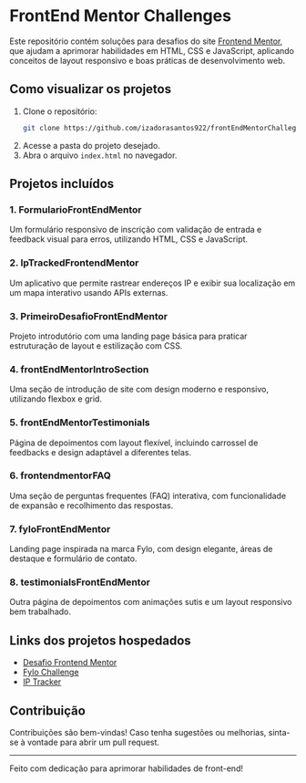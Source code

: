 ﻿# FrontEnd Mentor Challenges

Este repositório contém soluções para desafios do site [Frontend Mentor](https://www.frontendmentor.io/), que ajudam a aprimorar habilidades em HTML, CSS e JavaScript, aplicando conceitos de layout responsivo e boas práticas de desenvolvimento web.

## Como visualizar os projetos

1. Clone o repositório:
   ```bash
   git clone https://github.com/izadorasantos922/frontEndMentorChalleges.git
   ```
2. Acesse a pasta do projeto desejado.
3. Abra o arquivo `index.html` no navegador.

## Projetos incluídos

### 1. FormularioFrontEndMentor
Um formulário responsivo de inscrição com validação de entrada e feedback visual para erros, utilizando HTML, CSS e JavaScript.

### 2. IpTrackedFrontendMentor
Um aplicativo que permite rastrear endereços IP e exibir sua localização em um mapa interativo usando APIs externas.

### 3. PrimeiroDesafioFrontEndMentor
Projeto introdutório com uma landing page básica para praticar estruturação de layout e estilização com CSS.

### 4. frontEndMentorIntroSection
Uma seção de introdução de site com design moderno e responsivo, utilizando flexbox e grid.

### 5. frontEndMentorTestimonials
Página de depoimentos com layout flexível, incluindo carrossel de feedbacks e design adaptável a diferentes telas.

### 6. frontendmentorFAQ
Uma seção de perguntas frequentes (FAQ) interativa, com funcionalidade de expansão e recolhimento das respostas.

### 7. fyloFrontEndMentor
Landing page inspirada na marca Fylo, com design elegante, áreas de destaque e formulário de contato.

### 8. testimonialsFrontEndMentor
Outra página de depoimentos com animações sutis e um layout responsivo bem trabalhado.

## Links dos projetos hospedados

- [Desafio Frontend Mentor](https://desafiofrontendmentorfeitopelaiza.netlify.app)
- [Fylo Challenge](https://fylobydora.netlify.app)
- [IP Tracker](https://app.netlify.com/sites/iptrackedbydora/overview)

## Contribuição

Contribuições são bem-vindas! Caso tenha sugestões ou melhorias, sinta-se à vontade para abrir um pull request.

---

Feito com dedicação para aprimorar habilidades de front-end!
